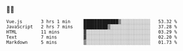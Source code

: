 ### 👨‍💻

<!--START_SECTION:waka-->
```text
Vue.js       3 hrs 1 min     █████████████▒░░░░░░░░░░░   53.32 % 
JavaScript   2 hrs 7 mins    █████████▒░░░░░░░░░░░░░░░   37.28 % 
HTML         11 mins         ▓░░░░░░░░░░░░░░░░░░░░░░░░   03.29 % 
Text         7 mins          ▓░░░░░░░░░░░░░░░░░░░░░░░░   02.20 % 
Markdown     5 mins          ▒░░░░░░░░░░░░░░░░░░░░░░░░   01.73 % 
```
<!--END_SECTION:waka-->
